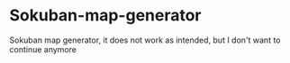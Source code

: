 # Sokuban-map-generator
Sokuban map generator, it does not work as intended, but I don't want to continue anymore
